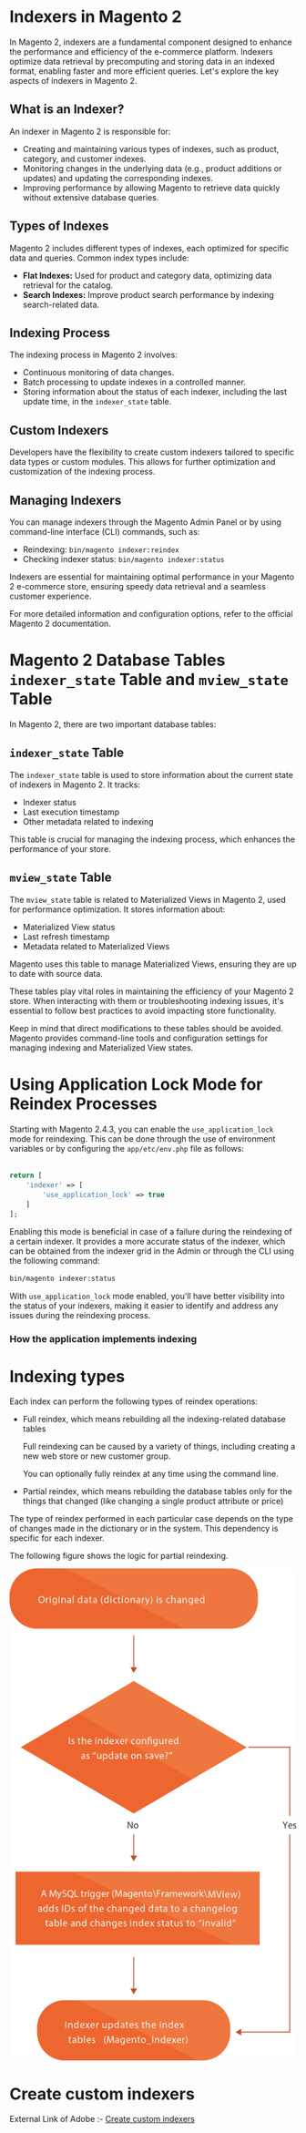 # Indexers in Magento 2

In Magento 2, indexers are a fundamental component designed to enhance the performance and efficiency of the e-commerce platform. Indexers optimize data retrieval by precomputing and storing data in an indexed format, enabling faster and more efficient queries. Let's explore the key aspects of indexers in Magento 2.

## What is an Indexer?

An indexer in Magento 2 is responsible for:

- Creating and maintaining various types of indexes, such as product, category, and customer indexes.
- Monitoring changes in the underlying data (e.g., product additions or updates) and updating the corresponding indexes.
- Improving performance by allowing Magento to retrieve data quickly without extensive database queries.

## Types of Indexes

Magento 2 includes different types of indexes, each optimized for specific data and queries. Common index types include:

- **Flat Indexes:** Used for product and category data, optimizing data retrieval for the catalog.
- **Search Indexes:** Improve product search performance by indexing search-related data.

## Indexing Process

The indexing process in Magento 2 involves:

- Continuous monitoring of data changes.
- Batch processing to update indexes in a controlled manner.
- Storing information about the status of each indexer, including the last update time, in the `indexer_state` table.

## Custom Indexers

Developers have the flexibility to create custom indexers tailored to specific data types or custom modules. This allows for further optimization and customization of the indexing process.

## Managing Indexers

You can manage indexers through the Magento Admin Panel or by using command-line interface (CLI) commands, such as:

- Reindexing: `bin/magento indexer:reindex`
- Checking indexer status: `bin/magento indexer:status`

Indexers are essential for maintaining optimal performance in your Magento 2 e-commerce store, ensuring speedy data retrieval and a seamless customer experience.

For more detailed information and configuration options, refer to the official Magento 2 documentation.


# Magento 2 Database Tables `indexer_state` Table and `mview_state` Table

In Magento 2, there are two important database tables:

## `indexer_state` Table

The `indexer_state` table is used to store information about the current state of indexers in Magento 2. It tracks:

- Indexer status
- Last execution timestamp
- Other metadata related to indexing

This table is crucial for managing the indexing process, which enhances the performance of your store.

## `mview_state` Table

The `mview_state` table is related to Materialized Views in Magento 2, used for performance optimization. It stores information about:

- Materialized View status
- Last refresh timestamp
- Metadata related to Materialized Views

Magento uses this table to manage Materialized Views, ensuring they are up to date with source data.

These tables play vital roles in maintaining the efficiency of your Magento 2 store. When interacting with them or troubleshooting indexing issues, it's essential to follow best practices to avoid impacting store functionality.

Keep in mind that direct modifications to these tables should be avoided. Magento provides command-line tools and configuration settings for managing indexing and Materialized View states.




# Using Application Lock Mode for Reindex Processes

Starting with Magento 2.4.3, you can enable the `use_application_lock` mode for reindexing. This can be done through the use of environment variables or by configuring the `app/etc/env.php` file as follows:

```php

return [
    'indexer' => [
        'use_application_lock' => true
    ]
];

```

Enabling this mode is beneficial in case of a failure during the reindexing of a certain indexer. It provides a more accurate status of the indexer, which can be obtained from the indexer grid in the Admin or through the CLI using the following command:

```bash
bin/magento indexer:status
```

With `use_application_lock` mode enabled, you'll have better visibility into the status of your indexers, making it easier to identify and address any issues during the reindexing process.


### How the application implements indexing

# Indexing types

Each index can perform the following types of reindex operations:

- Full reindex, which means rebuilding all the indexing-related database tables

    Full reindexing can be caused by a variety of things, including creating a new web store or new customer group.

    You can optionally fully reindex at any time using the command line.

- Partial reindex, which means rebuilding the database tables only for the things that changed (like changing a single product attribute or price)

The type of reindex performed in each particular case depends on the type of changes made in the dictionary or in the system. This dependency is specific for each indexer.

The following figure shows the logic for partial reindexing.


![Indexer Process](_media/index_indexers_flow.webp ':size=500x1000')


# Create custom indexers

External Link of Adobe :- [Create custom indexers](https://developer.adobe.com/commerce/php/development/components/indexing/custom-indexer/)



